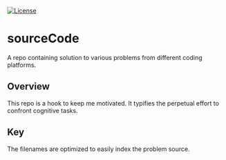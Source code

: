 [![License](https://img.shields.io/github/license/specbug/source_code?style=flat-square)](https://github.com/specbug/source_code/blob/master/LICENSE)

# sourceCode
A repo containing solution to various problems from different coding platforms.


## Overview

This repo is a hook to keep me motivated. It typifies the perpetual effort to confront cognitive tasks.

## Key

The filenames are optimized to easily index the problem source.
